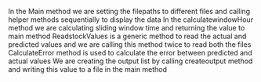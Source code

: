 In the Main method we are setting the filepaths to different files and calling helper methods sequentially to display the data
In the calculatewindowHour method we are calculating sliding window time and returning the value to main method
ReadstockValues is a generic method to read the actual and predicted values and we are calling this method twice to read both the files
CalculateError method is used to calculate the error between predicted and actual values
We are creating the output list by calling createoutput method and writing this value to a file in the main method